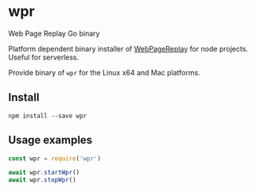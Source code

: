 # wpr
Web Page Replay Go binary

Platform dependent binary installer of [WebPageReplay](https://github.com/catapult-project/catapult/tree/master/web_page_replay_go) for node projects. Useful for serverless.

Provide binary of `wpr` for the Linux x64 and Mac platforms.

## Install

    npm install --save wpr
    
## Usage examples

```javascript
const wpr = require('wpr')

await wpr.startWpr()
await wpr.stopWpr()
```